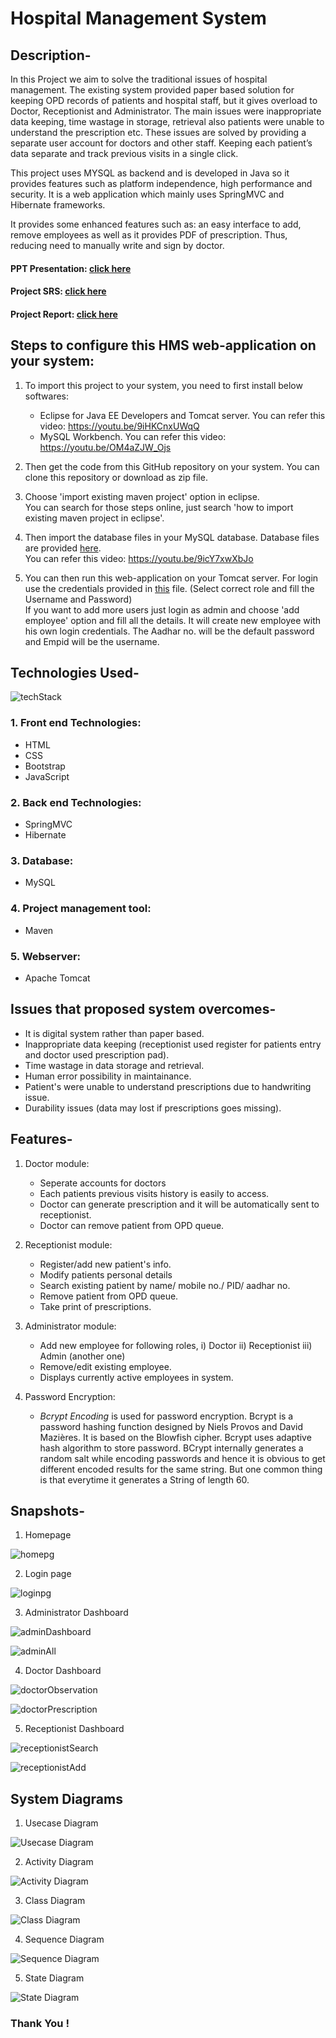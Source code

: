 # Hospital Management System

## Description-
   In this Project we aim to solve the traditional issues of hospital management. The existing system provided paper based solution for keeping OPD records of patients and hospital staff, but it gives overload to Doctor, Receptionist and Administrator.  The main issues were inappropriate data keeping, time wastage in storage, retrieval also patients were unable to understand the prescription etc. These issues are solved by providing a separate user account for doctors and other staff. Keeping each patient’s data separate and track previous visits in a single click. 
   
   This project uses MYSQL as backend and is developed in Java so it provides features such as platform independence, high performance and security. It is a web application which mainly uses SpringMVC and Hibernate frameworks. 
   
   It provides some enhanced features such as: an easy interface to add, remove employees as well as it provides PDF of prescription. Thus, reducing need to manually write  and  sign  by doctor.  <br>
  #### PPT Presentation: [click here](https://drive.google.com/file/d/1L6zUvNPXV4mYNnl2zLYyxvyz2RwoUt1G/view?usp=sharing)  <br>
  #### Project SRS: [click here](https://drive.google.com/file/d/11DQDP_ZN2h7Cq3hiIRw3pCzPhR_VCL8p/view?usp=sharing)  <br>
  #### Project Report: [click here](https://drive.google.com/file/d/128Qn3pqBFj84w6OXBSwuWXYpag_Wn0dT/view?usp=sharing)
  
## Steps to configure this HMS web-application on your system:

1. To import this project to your system, you need to first install below softwares: 
   - Eclipse for Java EE Developers and Tomcat server. You can refer this video: https://youtu.be/9iHKCnxUWqQ
   - MySQL Workbench. You can refer this video: https://youtu.be/OM4aZJW_Ojs

2. Then get the code from this GitHub repository on your system. You can clone this repository or download as zip file.

3. Choose 'import existing maven project' option in eclipse. 
<br> You can search for those steps online, just search 'how to import existing maven project in eclipse'. 

4. Then import the database files in your MySQL database. Database files are provided [here](https://github.com/rid17pawar/HospitalManagement/tree/master/databaseFiles%20and%20demoLoginCredentials/hospitaldb).
<br> You can refer this video: https://youtu.be/9icY7xwXbJo

5. You can then run this web-application on your Tomcat server. For login use the credentials provided in [this](https://github.com/rid17pawar/HospitalManagement/blob/master/databaseFiles%20and%20demoLoginCredentials/loginPasswordsForDemo.txt) file. (Select correct role and fill the Username and Password) 
<br> If you want to add more users just login as admin and choose 'add employee' option and fill all the details. It will create new employee with his own login credentials. The Aadhar no. will be the default password and Empid will be the username.

## Technologies Used-

![techStack](https://github.com/rid17pawar/HospitalManagement/assets/47048717/0b9e95e2-b3f0-41bb-b76f-75c275273389)

### 1. Front end Technologies:
  - HTML
  - CSS
  - Bootstrap
  - JavaScript
  
### 2. Back end Technologies:
  - SpringMVC 
  - Hibernate
  
### 3. Database:
  - MySQL
  
### 4. Project management tool:
  - Maven
  
### 5. Webserver:
  - Apache Tomcat
  

## Issues that proposed system overcomes-
   - It is digital system rather than paper based.
   - Inappropriate data keeping (receptionist used register for patients entry and doctor used prescription pad).
   - Time wastage in data storage and retrieval.
   - Human error possibility in maintainance.
   - Patient's were unable to understand prescriptions due to handwriting issue.
   - Durability issues (data may lost if prescriptions goes missing).


## Features-
  1. Doctor module:
      - Seperate accounts for doctors
      - Each patients previous visits history is easily to access.
      - Doctor can generate prescription and it will be automatically sent to receptionist.
      - Doctor can remove patient from OPD queue.
      
  2. Receptionist module:
      - Register/add new patient's info.
      - Modify patients personal details
      - Search existing patient by name/ mobile no./ PID/ aadhar no.
      - Remove patient from OPD queue.
      - Take print of prescriptions.
      
  3. Administrator module:
      - Add new employee for following roles,
                      i) Doctor
                     ii) Receptionist
                    iii) Admin (another one)
      - Remove/edit existing employee. 
      - Displays currently active employees in system.
      
  4. Password Encryption:
      - *_Bcrypt Encoding_* is used for password encryption. Bcrypt is a password hashing function designed by Niels Provos and David Mazières. It is based on the Blowfish cipher. Bcrypt uses adaptive hash algorithm to store password. BCrypt internally generates a random salt while encoding passwords and hence it is obvious to get different encoded results for the same string. But one common thing is that everytime it generates a String of length 60.


## Snapshots-

1. Homepage

![homepg](https://github.com/rid17pawar/HospitalManagement/assets/47048717/ed1a7bcd-a327-4703-8954-f647d405272a)

2. Login page

![loginpg](https://github.com/rid17pawar/HospitalManagement/assets/47048717/87120956-e508-4d5b-b48f-c823f5e29851)

3. Administrator Dashboard

![adminDashboard](https://github.com/rid17pawar/HospitalManagement/assets/47048717/5223bfda-cd29-40f8-aa5b-988972d529fe)

![adminAll](https://github.com/rid17pawar/HospitalManagement/assets/47048717/88587d2b-515a-4912-8b76-469b68cb167f)

4. Doctor Dashboard

![doctorObservation](https://github.com/rid17pawar/HospitalManagement/assets/47048717/00dfe2c3-8802-48e9-8de7-daa71a1a89b4)

![doctorPrescription](https://github.com/rid17pawar/HospitalManagement/assets/47048717/1ff1d095-3ed9-434d-8ed5-5d9228d489d9)

5. Receptionist Dashboard

![receptionistSearch](https://github.com/rid17pawar/HospitalManagement/assets/47048717/dcbce603-9d5a-47b7-9138-1221458f323e)

![receptionistAdd](https://github.com/rid17pawar/HospitalManagement/assets/47048717/5f987507-0510-4edc-adc2-545f69123291)

## System Diagrams

1. Usecase Diagram

![Usecase Diagram](https://github.com/rid17pawar/HospitalManagement/assets/47048717/53f12eb6-0789-42ed-8ec9-569b9895ac82)

2. Activity Diagram

![Activity Diagram](https://github.com/rid17pawar/HospitalManagement/assets/47048717/1d506cd6-4add-413f-a4cc-159a16c98760)

3. Class Diagram

![Class Diagram](https://github.com/rid17pawar/HospitalManagement/assets/47048717/1e52efac-4641-4ee0-a079-2da921c996dd)

4. Sequence Diagram

![Sequence Diagram](https://github.com/rid17pawar/HospitalManagement/assets/47048717/b0ecdef9-e21c-44d0-a9d9-6273d91e8aaf)

5. State Diagram

![State Diagram](https://github.com/rid17pawar/HospitalManagement/assets/47048717/c60747f3-ba73-4611-bc46-ce6413799cf4)

### Thank You !
